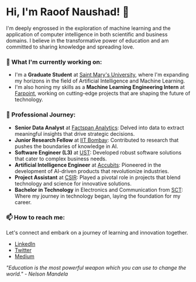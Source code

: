 # Hi, I'm Raoof Naushad! 👋

I'm deeply engrossed in the exploration of machine learning and the application of computer intelligence in both scientific and business domains. I believe in the transformative power of education and am committed to sharing knowledge and spreading love.

### 🌱 What I'm currently working on:
- I'm a **Graduate Student** at [Saint Mary's University](https://www.smu.ca/), where I'm expanding my horizons in the field of Artificial Intelligence and Machine Learning.
- I'm also honing my skills as a **Machine Learning Engineering Intern** at [Farpoint](https://www.farpointhq.com/), working on cutting-edge projects that are shaping the future of technology.

### 💼 Professional Journey:
- **Senior Data Analyst** at [Factspan Analytics](https://www.factspan.com/): Delved into data to extract meaningful insights that drive strategic decisions.
- **Junior Research Fellow** at [IIT Bombay](https://www.iitb.ac.in/): Contributed to research that pushes the boundaries of knowledge in AI.
- **Software Engineer (L3)** at [UST](https://www.ust.com/): Developed robust software solutions that cater to complex business needs.
- **Artificial Intelligence Engineer** at [Accubits](https://accubits.com/): Pioneered in the development of AI-driven products that revolutionize industries.
- **Project Assistant** at [CSIR](https://www.niist.res.in/english/): Played a pivotal role in projects that blend technology and science for innovative solutions.
- **Bachelor in Technology** in Electronics and Communication from [SCT](https://www.sctce.ac.in/): Where my journey in technology began, laying the foundation for my career.

### 📫 How to reach me:
Let's connect and embark on a journey of learning and innovation together.
- [LinkedIn](https://www.linkedin.com/in/raoof-naushad-378432106/)
- [Twitter](https://twitter.com/raoof_naushad)
- [Medium](https://medium.com/@raoofnaushad7)

*"Education is the most powerful weapon which you can use to change the world." - Nelson Mandela*
